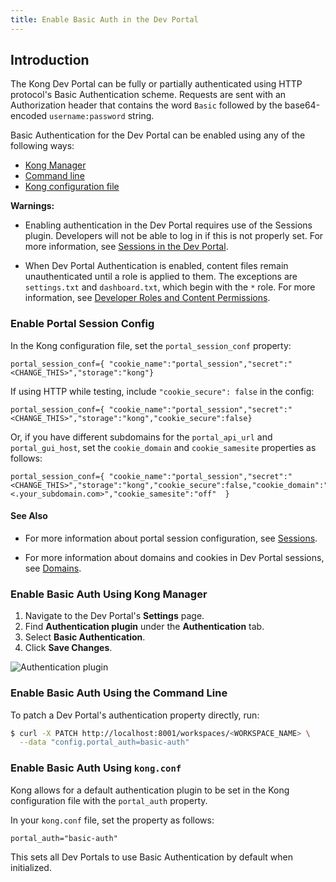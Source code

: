 ```yaml
---
title: Enable Basic Auth in the Dev Portal
---
```


## Introduction

The Kong Dev Portal can be fully or partially authenticated using HTTP protocol's Basic Authentication scheme. Requests are sent with an Authorization header that
contains the word `Basic` followed by the base64-encoded `username:password` string.

Basic Authentication for the Dev Portal can be enabled using any of the following ways:

- [Kong Manager](#enable-basic-auth-using-kong-manager)
- [Command line](#enable-basic-auth-using-the-command-line)
- [Kong configuration file](#enable-basic-auth-using-kongconf)

**Warnings:**

- Enabling authentication in the Dev Portal requires use of the
Sessions plugin. Developers will not be able to log in if this is not properly set.
For more information, see
[Sessions in the Dev Portal](/enterprise/{{page.kong_version}}/developer-portal/configuration/authentication/sessions).

- When Dev Portal Authentication is enabled, content files remain unauthenticated until a role is applied to them. The exceptions are `settings.txt` and `dashboard.txt`, which begin with the `*` role. For more information, see
[Developer Roles and Content Permissions](/enterprise/{{page.kong_version}}/developer-portal/administration/developer-permissions).


### Enable Portal Session Config

In the Kong configuration file, set the `portal_session_conf` property:

```
portal_session_conf={ "cookie_name":"portal_session","secret":"<CHANGE_THIS>","storage":"kong"}
```

If using HTTP while testing, include `"cookie_secure": false` in the config:

```
portal_session_conf={ "cookie_name":"portal_session","secret":"<CHANGE_THIS>","storage":"kong","cookie_secure":false}
```

Or, if you have different subdomains for the `portal_api_url` and `portal_gui_host`, set the `cookie_domain`
and `cookie_samesite` properties as follows:

```
portal_session_conf={ "cookie_name":"portal_session","secret":"<CHANGE_THIS>","storage":"kong","cookie_secure":false,"cookie_domain":"<.your_subdomain.com>","cookie_samesite":"off"  }
```

#### See Also

- For more information about portal session configuration, see
[Sessions](/enterprise/{{page.kong_version}}/developer-portal/configuration/authentication/sessions#portal-session-conf).

- For more information about domains and cookies in Dev Portal sessions, see
[Domains](/enterprise/{{page.kong_version}}/developer-portal/configuration/authentication/sessions#domains).

### Enable Basic Auth Using Kong Manager

1. Navigate to the Dev Portal's **Settings** page.
2. Find **Authentication plugin** under the **Authentication** tab.
3. Select **Basic Authentication**.
4. Click **Save Changes**.

![Authentication plugin](/assets/images/docs/dev-portal/portal-settings-auth-plugin.png)

### Enable Basic Auth Using the Command Line

To patch a Dev Portal's authentication property directly, run:

```bash
$ curl -X PATCH http://localhost:8001/workspaces/<WORKSPACE_NAME> \
  --data "config.portal_auth=basic-auth"
```

### Enable Basic Auth Using `kong.conf`

Kong allows for a default authentication plugin to be set in the Kong
configuration file with the `portal_auth` property.

In your `kong.conf` file, set the property as follows:

```
portal_auth="basic-auth"
```

This sets all Dev Portals to use Basic Authentication by default when initialized.
